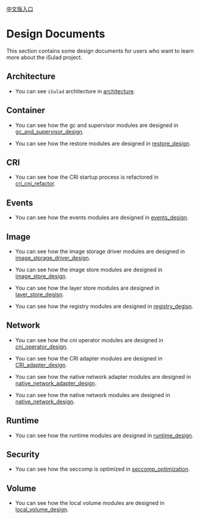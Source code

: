 [中文版入口](README_zh.md)

# Design Documents

This section contains some design documents for users who want to learn more about the iSulad project. 

## Architecture

- You can see `iSulad`  architecture in [architecture](./architecture.md).

## Container

- You can see how the gc and supervisor modules are designed in [gc_and_supervisor_design](./detailed/Container/gc_and_supervisor_design.md).

- You can see how the restore modules are designed in [restore_design](./detailed/Container/restore_design.md).

## CRI

- You can see how the CRI startup process is refactored in [cri_cni_refactor](./detailed/CRI/cri_cni_refactor.md).

## Events

- You can see how the events modules are designed in [events_design](./detailed/Events/events_design.md).

## Image

- You can see how the image storage driver modules are designed in [image_storage_driver_design](./detailed/Image/image_storage_driver_design_zh.md).

- You can see how the image store modules are designed in [image_store_design](./detailed/Image/image_store_design_zh.md).

- You can see how the layer store modules are designed in [layer_store_degisn](./detailed/Image/layer_store_degisn_zh.md).

- You can see how the registry modules are designed in [registry_degisn](./detailed/Image/registry_degisn_zh.md).

## Network

- You can see how the cni operator modules are designed in [cni_operator_design](./detailed/Network/cni_operator_design_zh.md).

- You can see how the CRI adapter modules are designed in [CRI_adapter_design](./detailed/Network/CRI_adapter_design_zh.md).

- You can see how the native network adapter modules are designed in [native_network_adapter_design](./detailed/Network/native_network_adapter_design_zh.md).

- You can see how the native network modules are designed in [native_network_design](./detailed/Network/native_network_design_zh.md).

## Runtime

- You can see how the runtime modules are designed in [runtime_design](./detailed/Runtime/runtime_design.md).

## Security

- You can see how the seccomp is optimized in [seccomp_optimization](./detailed/Security/seccomp_optimization_zh.md).

## Volume

- You can see how the local volume modules are designed in [local_volume_design](./detailed/Volume/local_volume_design_zh.md).